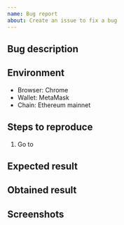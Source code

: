 ```yaml
---
name: Bug report
about: Create an issue to fix a bug
---
```


<!--
BEFORE SUBMITTING: Please search to make sure this issue hasn't been reported already
-->

## Bug description

## Environment
 - Browser: Chrome
 - Wallet: MetaMask
 - Chain: Ethereum mainnet

## Steps to reproduce
 1. Go to

## Expected result

## Obtained result

## Screenshots
